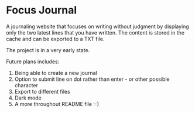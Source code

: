 # Focus Journal

A journaling website that focuses on writing without judgment by displaying only the two latest lines that you have written. The content is stored in the cache and can be exported to a TXT file.

The project is in a very early state. 

Future plans includes:
1. Being able to create a new journal 
2. Option to submit line on dot rather than enter - or other possible character
3. Export to different files
4. Dark mode
5. A more throughout README file :-)





